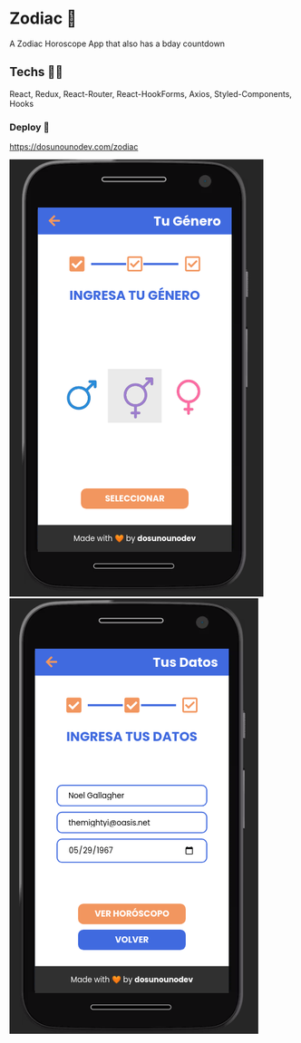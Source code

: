 # Zodiac 🌠

A Zodiac Horoscope App that also has a bday countdown

## Techs 🧑‍💻

React, Redux, React-Router, React-HookForms, Axios, Styled-Components, Hooks

### Deploy 🚀

https://dosunounodev.com/zodiac

![zodiac1](/githubscreenshots/zodiac1.png?raw=true 'zodiac1')
![zodiac2](/githubscreenshots/zodiac2.png?raw=true 'zodiac2')
